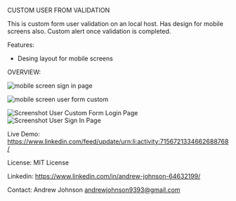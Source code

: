 CUSTOM USER FROM VALIDATION 

This is custom form user validation on an local host. Has design for mobile screens also. Custom alert once validation is completed. 



Features:
 - Desing layout for mobile screens



OVERVIEW:



![mobile screen sign in page](https://github.com/jesusfaithandwordisinmyheartalways/customformuservalidation/assets/90214404/cb6aff26-3d0e-4ed0-908c-8c8f8b6b3a49)

![mobile screen user form custom ](https://github.com/jesusfaithandwordisinmyheartalways/customformuservalidation/assets/90214404/2e82e039-4f9b-4cd0-be1f-69b16b20c41c)

![Screenshot User Custom Form Login Page](https://github.com/jesusfaithandwordisinmyheartalways/customformuservalidation/assets/90214404/83c4ab79-82d0-4c25-aac2-9b5ee5b786d0)
![Screenshot User Sign In Page](https://github.com/jesusfaithandwordisinmyheartalways/customformuservalidation/assets/90214404/3c595fa5-1ee4-459d-96e8-048f17ddeb8e)




Live Demo:
https://www.linkedin.com/feed/update/urn:li:activity:7156721334662688768/


License:
MIT License 

Linkedin:
https://www.linkedin.com/in/andrew-johnson-64632199/

Contact:
Andrew Johnson
andrewjohnson9393@gmail.com


